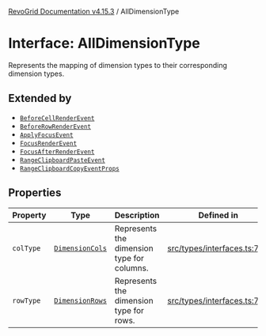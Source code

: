 [RevoGrid Documentation v4.15.3](README.md) / AllDimensionType

# Interface: AllDimensionType

Represents the mapping of dimension types to their corresponding dimension types.

## Extended by

- [`BeforeCellRenderEvent`](Interface.BeforeCellRenderEvent.md)
- [`BeforeRowRenderEvent`](Interface.BeforeRowRenderEvent.md)
- [`ApplyFocusEvent`](Interface.ApplyFocusEvent.md)
- [`FocusRenderEvent`](Interface.FocusRenderEvent.md)
- [`FocusAfterRenderEvent`](Interface.FocusAfterRenderEvent.md)
- [`RangeClipboardPasteEvent`](Interface.RangeClipboardPasteEvent.md)
- [`RangeClipboardCopyEventProps`](Interface.RangeClipboardCopyEventProps.md)

## Properties

| Property | Type | Description | Defined in |
| ------ | ------ | ------ | ------ |
| `colType` | [`DimensionCols`](TypeAlias.DimensionCols.md) | Represents the dimension type for columns. | [src/types/interfaces.ts:788](https://github.com/revolist/revogrid/blob/0f25b4576d7b148a35319cded1f6d62c5f4ebd98/src/types/interfaces.ts#L788) |
| `rowType` | [`DimensionRows`](TypeAlias.DimensionRows.md) | Represents the dimension type for rows. | [src/types/interfaces.ts:783](https://github.com/revolist/revogrid/blob/0f25b4576d7b148a35319cded1f6d62c5f4ebd98/src/types/interfaces.ts#L783) |
